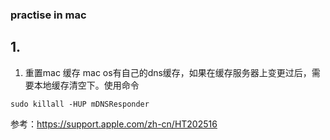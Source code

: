 ### practise in mac


## 1.


1. 重置mac 缓存
mac os有自己的dns缓存，如果在缓存服务器上变更过后，需要本地缓存清空下。使用命令

```
sudo killall -HUP mDNSResponder

```
参考：https://support.apple.com/zh-cn/HT202516
